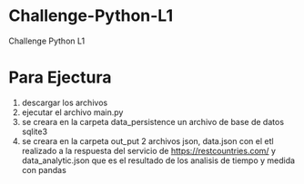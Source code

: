 # Challenge-Python-L1
Challenge Python L1

# Para Ejectura
1. descargar los archivos
2. ejecutar el archivo main.py
3. se creara en la carpeta data_persistence un archivo de base de datos sqlite3
4. se creara en la carpeta out_put 2 archivos json, data.json con el etl realizado a la respuesta del servicio de https://restcountries.com/ y data_analytic.json que es el resultado de los analisis de tiempo y medida con pandas
